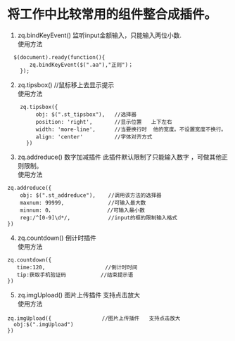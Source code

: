 # 将工作中比较常用的组件整合成插件。

1. zq.bindKeyEvent() 监听input金额输入，只能输入两位小数.  
使用方法
```
  $(document).ready(function(){
       zq.bindKeyEvent($(".aa"),"正则")；
    });
```
2. zq.tipsbox()   //鼠标移上去显示提示  
使用方法
```
    zq.tipsbox({
         obj: $(".st_tipsbox"),   //选择器
         position: 'right',       //显示位置   上下左右
         width: 'more-line',      //当要换行时  他的宽度。不设置宽度不换行。
         align: 'center'          //字体对齐方式
      })
```
3. zq.addreduce()      数字加减插件  此插件默认限制了只能输入数字 ，可做其他正则限制。    
使用方法
```
zq.addreduce({
    obj: $(".st_addreduce"),    //调用该方法的选择器
    maxnum: 99999,              //可输入最大数
    minnum: 0，                 //可输入最小数
    reg:/^[0-9]\d*/,            //input的框的限制输入格式
})
```
4.  zq.countdown()     倒计时插件    
使用方法
```
zq.countdown({
   time:120,                   //倒计时时间
   tip:获取手机验证码           //结束提示语     
})

```
5. zq.imgUpload()  图片上传插件   支持点击放大  
使用方法
  ```
 zq.imgUpload({                //图片上传插件   支持点击放大
	obj:$(".imgUpload")
})
```
